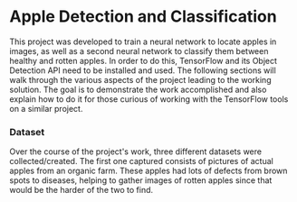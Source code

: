 # Apple Detection and Classification
This project was developed to train a neural network to locate apples in images, as well as a second neural network to classify them between healthy and rotten apples. In order to do this, TensorFlow and its Object Detection API need to be installed and used. The following sections will walk through the various aspects of the project leading to the working solution. The goal is to demonstrate the work accomplished and also explain how to do it for those curious of working with the TensorFlow tools on a similar project.

### Dataset
Over the course of the project's work, three different datasets were collected/created. The first one captured consists of pictures of actual apples from an organic farm. These apples had lots of defects from brown spots to diseases, helping to gather images of rotten apples since that would be the harder of the two to find. 
